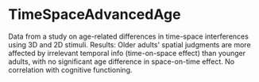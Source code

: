 # TimeSpaceAdvancedAge
Data from a study on age-related differences in time-space interferences using 3D and 2D stimuli. Results: Older adults' spatial judgments are more affected by irrelevant temporal info (time-on-space effect) than younger adults, with no significant age difference in space-on-time effect. No correlation with cognitive functioning.
